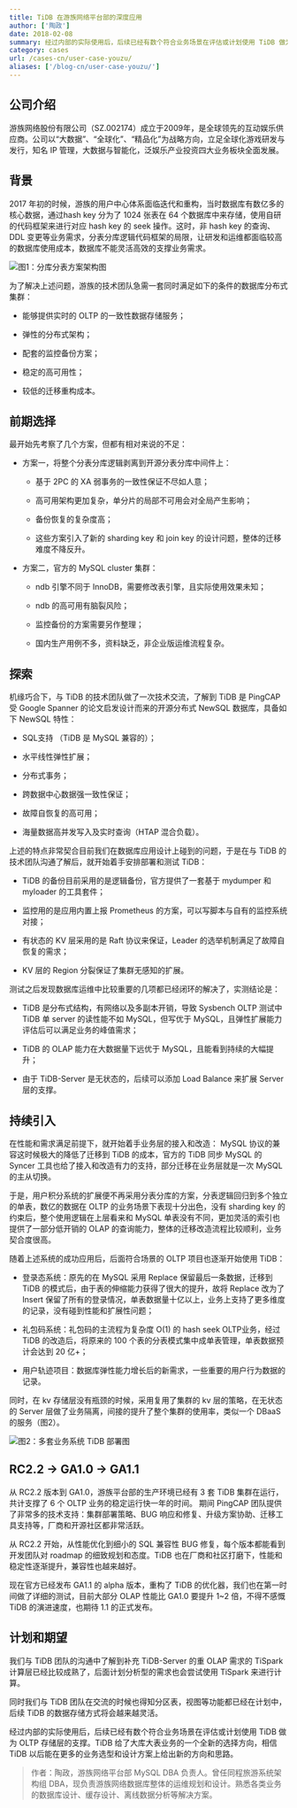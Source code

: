 ```yaml
---
title: TiDB 在游族网络平台部的深度应用
author: ['陶政']
date: 2018-02-08
summary: 经过内部的实际使用后，后续已经有数个符合业务场景在评估或计划使用 TiDB 做为 OLTP 存储层的支撑。
category: cases
url: /cases-cn/user-case-youzu/
aliases: ['/blog-cn/user-case-youzu/']
---
```


## 公司介绍  

游族网络股份有限公司（SZ.002174）成立于2009年，是全球领先的互动娱乐供应商。公司以“大数据”、“全球化”、“精品化”为战略方向，立足全球化游戏研发与发行，知名 IP 管理，大数据与智能化，泛娱乐产业投资四大业务板块全面发展。

## 背景

2017 年初的时候，游族的用户中心体系面临迭代和重构，当时数据库有数亿多的核心数据，通过hash key 分为了 1024 张表在 64 个数据库中来存储，使用自研的代码框架来进行对应 hash key 的 seek 操作。这时，非 hash key 的查询、DDL 变更等业务需求，分表分库逻辑代码框架的局限，让研发和运维都面临较高的数据库使用成本，数据库不能灵活高效的支撑业务需求。

![图1：分库分表方案架构图](http://upload-images.jianshu.io/upload_images/542677-db73a1e640bd1dd6.png?imageMogr2/auto-orient/strip%7CimageView2/2/w/1240)

为了解决上述问题，游族的技术团队急需一套同时满足如下的条件的数据库分布式集群：

+ 能够提供实时的 OLTP 的一致性数据存储服务；

+ 弹性的分布式架构；

+ 配套的监控备份方案；

+ 稳定的高可用性；

+ 较低的迁移重构成本。

## 前期选择

最开始先考察了几个方案，但都有相对来说的不足：

+ 方案一，将整个分表分库逻辑剥离到开源分表分库中间件上：

    - 基于 2PC 的 XA 弱事务的一致性保证不尽如人意；

    - 高可用架构更加复杂，单分片的局部不可用会对全局产生影响；

    - 备份恢复的复杂度高；

    - 这些方案引入了新的 sharding key 和 join key 的设计问题，整体的迁移难度不降反升。

+ 方案二，官方的 MySQL cluster 集群：

    - ndb 引擎不同于 InnoDB，需要修改表引擎，且实际使用效果未知；

    - ndb 的高可用有脑裂风险；

    - 监控备份的方案需要另作整理；

    - 国内生产用例不多，资料缺乏，非企业版运维流程复杂。

## 探索

机缘巧合下，与 TiDB 的技术团队做了一次技术交流，了解到 TiDB 是 PingCAP 受 Google Spanner 的论文启发设计而来的开源分布式 NewSQL 数据库，具备如下 NewSQL 特性：

+ SQL支持 （TiDB 是 MySQL 兼容的）；

+ 水平线性弹性扩展；

+ 分布式事务；

+ 跨数据中心数据强一致性保证；

+ 故障自恢复的高可用；

+ 海量数据高并发写入及实时查询（HTAP 混合负载）。

上述的特点非常契合目前我们在数据库应用设计上碰到的问题，于是在与 TiDB 的技术团队沟通了解后，就开始着手安排部署和测试 TiDB：

+ TiDB 的备份目前采用的是逻辑备份，官方提供了一套基于 mydumper 和 myloader 的工具套件；

+ 监控用的是应用内置上报 Prometheus 的方案，可以写脚本与自有的监控系统对接；

+ 有状态的 KV 层采用的是 Raft 协议来保证，Leader 的选举机制满足了故障自恢复的需求；

+ KV 层的 Region 分裂保证了集群无感知的扩展。

测试之后发现数据库运维中比较重要的几项都已经闭环的解决了，实测结论是：

+ TiDB 是分布式结构，有网络以及多副本开销，导致 Sysbench OLTP 测试中 TiDB 单 server 的读性能不如 MySQL，但写优于 MySQL，且弹性扩展能力评估后可以满足业务的峰值需求；

+ TiDB 的 OLAP 能力在大数据量下远优于 MySQL，且能看到持续的大幅提升；

+ 由于 TiDB-Server 是无状态的，后续可以添加 Load Balance 来扩展 Server 层的支撑。

## 持续引入

在性能和需求满足前提下，就开始着手业务层的接入和改造： MySQL 协议的兼容这时候极大的降低了迁移到 TiDB 的成本，官方的 TiDB 同步 MySQL 的 Syncer 工具也给了接入和改造有力的支持，部分迁移在业务层就是一次 MySQL 的主从切换。

于是，用户积分系统的扩展便不再采用分表分库的方案，分表逻辑回归到多个独立的单表，数亿的数据在 OLTP 的业务场景下表现十分出色，没有 sharding key 的约束后，整个使用逻辑在上层看来和 MySQL 单表没有不同，更加灵活的索引也提供了一部分低开销的 OLAP 的查询能力，整体的迁移改造流程比较顺利，业务契合度很高。

随着上述系统的成功应用后，后面符合场景的 OLTP 项目也逐渐开始使用 TiDB：

+ 登录态系统：原先的在 MySQL 采用 Replace 保留最后一条数据，迁移到 TiDB 的模式后，由于表的伸缩能力获得了很大的提升，故将 Replace 改为了 Insert 保留了所有的登录情况，单表数据量十亿以上，业务上支持了更多维度的记录，没有碰到性能和扩展性问题；

+ 礼包码系统：礼包码的主流程为复杂度 O(1) 的 hash seek OLTP业务，经过 TiDB 的改造后，将原来的 100 个表的分表模式集中成单表管理，单表数据预计会达到 20 亿+；

+ 用户轨迹项目：数据库弹性能力增长后的新需求，一些重要的用户行为数据的记录。

同时，在 kv 存储层没有瓶颈的时候，采用复用了集群的 kv 层的策略，在无状态的 Server 层做了业务隔离，间接的提升了整个集群的使用率，类似一个 DBaaS 的服务（图2）。

![图2：多套业务系统 TiDB 部署图](http://upload-images.jianshu.io/upload_images/542677-2cf390d0d0f3e6c5.png?imageMogr2/auto-orient/strip%7CimageView2/2/w/1240)

## RC2.2 -> GA1.0 -> GA1.1

从 RC2.2 版本到 GA1.0，游族平台部的生产环境已经有 3 套 TiDB 集群在运行，共计支撑了 6 个 OLTP 业务的稳定运行快一年的时间。 期间 PingCAP 团队提供了非常多的技术支持：集群部署策略、BUG 响应和修复、升级方案协助、迁移工具支持等，厂商和开源社区都非常活跃。

从 RC2.2 开始，从性能优化到细小的 SQL 兼容性 BUG 修复，每个版本都能看到开发团队对  roadmap 的细致规划和态度。TiDB 也在厂商和社区打磨下，性能和稳定性逐渐提升，兼容性也越来越好。

现在官方已经发布 GA1.1 的 alpha 版本，重构了 TiDB 的优化器，我们也在第一时间做了详细的测试，目前大部分 OLAP 性能比 GA1.0 要提升 1~2 倍，不得不感慨 TiDB 的演进速度，也期待 1.1 的正式发布。

## 计划和期望

我们与 TiDB 团队的沟通中了解到补充 TiDB-Server 的重 OLAP 需求的 TiSpark 计算层已经比较成熟了，后面计划分析型的需求也会尝试使用 TiSpark 来进行计算。

同时我们与 TiDB 团队在交流的时候也得知分区表，视图等功能都已经在计划中，后续 TiDB 的数据存储方式将会越来越灵活。

经过内部的实际使用后，后续已经有数个符合业务场景在评估或计划使用 TiDB 做为 OLTP 存储层的支撑。TiDB 给了大库大表业务的一个全新的选择方向，相信 TiDB 以后能在更多的业务选型和设计方案上给出新的方向和思路。

> 作者：陶政，游族网络平台部 MySQL DBA 负责人。曾任同程旅游系统架构组 DBA，现负责游族网络数据库整体的运维规划和设计。熟悉各类业务的数据库设计、缓存设计、离线数据分析等解决方案。




